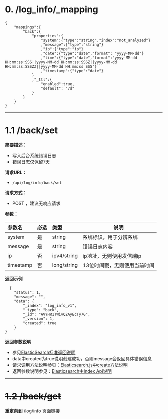 # 0. /log_info/_mapping
```
{
    "mappings":{
        "back":{
            "properties":{
                "system":{"type":"string","index":"not_analyzed"}
                ,"message":{"type":"string"}
                ,"ip":{"type":"ip"}
                ,"date":{"type":"date","format": "yyyy-MM-dd"}
                ,"time":{"type":"date","format":"yyyy-MM-dd HH:mm:ss:SSS||yyyy-MM-dd HH:mm:ss:SSSZ||yyyy-MM-dd HH:mm:ss:SSSZZ||yyyy-MM-dd HH:mm:ss SSS"}
                ,"timestamp":{"type":"date"}
            }
            ,"_ttl":{
                "enabled":true,
                "default": "7d"
            }
        }
    }
}
```
***

# 1.1 /back/set

**简要描述：** 

- 写入后台系统错误日志
- 错误日志仅保留`7`天

**请求URL：** 
- ` /api/log/info/back/set `
  
**请求方式：**
- POST ，建议无响应请求

**参数：** 

|参数名|必选|类型|说明|
|:----|:---|:-----|-----|
|system |是|string|系统标识，用于分辨系统|
|message|是|string|错误日志内容|
|ip|否|ipv4/string |ip地址，无则使用发信端ip|
|timestamp|否|long/string |13位时间戳，无则使用当前时间|

 **返回示例**

``` 
  {
    "status": 1,
    "message": "",
    "data": {
        "_index": "log_info_v1",
        "_type": "back",
        "_id": "AVYHR1TWivQZAyEcTy7G",
        "_version": 1,
        "created": true
    }
}
```

 **返回参数说明** 

- 参见[ElasticSearch标准返回说明](../../README.md#elasticsearch-response)
- data中created为true说明创建成功，否则message会返回具体错误信息
- 请求调用方法说明参见：[Elasticsearch.js中create方法说明](https://www.elastic.co/guide/en/elasticsearch/client/javascript-api/current/api-reference.html#api-create)
- 返回参数说明参见：[Elasticsearch中Index Api说明](https://www.elastic.co/guide/en/elasticsearch/reference/2.3/docs-index_.html)

***

# ~~1.2 /back/get~~

**重定向到** /log/info 页面链接 
